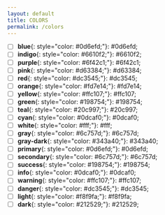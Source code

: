 ```yaml
---
layout: default
title: COLORS
permalink: /colors
---
```


- [ ] **blue**{: style="color: #0d6efd;"}: #0d6efd;
- [ ] **indigo**{: style="color: #6610f2;"}: #6610f2;
- [ ] **purple**{: style="color: #6f42c1;"}: #6f42c1;
- [ ] **pink**{: style="color: #d63384;"}: #d63384;
- [ ] **red**{: style="color: #dc3545;"}: #dc3545;
- [ ] **orange**{: style="color: #fd7e14;"}: #fd7e14;
- [ ] **yellow**{: style="color: #ffc107;"}: #ffc107;
- [ ] **green**{: style="color: #198754;"}: #198754;
- [ ] **teal**{: style="color: #20c997;"}: #20c997;
- [ ] **cyan**{: style="color: #0dcaf0;"}: #0dcaf0;
- [ ] **white**{: style="color: #fff;"}: #fff;
- [ ] **gray**{: style="color: #6c757d;"}: #6c757d;
- [ ] **gray-dark**{: style="color: #343a40;"}: #343a40;
- [ ] **primary**{: style="color: #0d6efd;"}: #0d6efd;
- [ ] **secondary**{: style="color: #6c757d;"}: #6c757d;
- [ ] **success**{: style="color: #198754;"}: #198754;
- [ ] **info**{: style="color: #0dcaf0;"}: #0dcaf0;
- [ ] **warning**{: style="color: #ffc107;"}: #ffc107;
- [ ] **danger**{: style="color: #dc3545;"}: #dc3545;
- [ ] **light**{: style="color: #f8f9fa;"}: #f8f9fa;
- [ ] **dark**{: style="color: #212529;"}: #212529;

